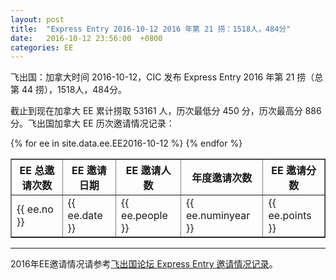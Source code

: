 ```yaml
---
layout: post
title:  "Express Entry 2016-10-12 2016 年第 21 捞：1518人，484分"
date:   2016-10-12 23:56:00  +0800
categories: EE
---
```


飞出国：加拿大时间 2016-10-12，CIC 发布 Express Entry 2016 年第 21 捞（总第 44 捞），1518人，484分。

截止到现在加拿大 EE 累计捞取 53161 人，历次最低分 450 分，历次最高分 886分。飞出国加拿大 EE 历次邀请情况记录：

<table border = "1" cellpadding="1" cellspacing="0">
  <tr>
    <th>EE 总邀请次数</th>
    <th>EE 邀请日期</th>
    <th>EE 邀请人数</th>
    <th>年度邀请次数</th>
    <th>EE 邀请分数</th>
  </tr>
{% for ee in site.data.ee.EE2016-10-12 %}
<tr>
<td> {{ ee.no }} </td>
<td> {{ ee.date }} </td>
<td> {{ ee.people }} </td>
<td> {{ ee.numinyear }} </td>
<td> {{ ee.points }} </td>
</tr>
{% endfor %}
</table>

------

2016年EE邀请情况请参考<a href="http://bbs.fcgvisa.com/t/2016-express-entry-ita-ee/9588" target="_blank">飞出国论坛 Express Entry 邀请情况记录</a>。